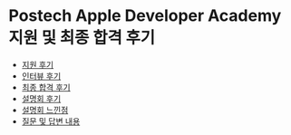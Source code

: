 # Postech Apple Developer Academy 지원 및 최종 합격 후기

* [지원 후기](https://github.com/Hschan2/Postech-Apple-Developer-Academy/blob/main/%EC%A7%80%EC%9B%90%20%ED%9B%84%EA%B8%B0.md)
* [인터뷰 후기](https://github.com/Hschan2/Postech-Apple-Developer-Academy/blob/main/%EC%9D%B8%ED%84%B0%EB%B7%B0%20%ED%9B%84%EA%B8%B0.md)
* [최종 합격 후기](https://github.com/Hschan2/Postech-Apple-Developer-Academy/blob/main/%EC%B5%9C%EC%A2%85%20%ED%95%A9%EA%B2%A9%20%ED%9B%84%EA%B8%B0.md)
* [설명회 후기](https://github.com/Hschan2/Postech-Apple-Developer-Academy/blob/main/%EC%84%A4%EB%AA%85%ED%9A%8C%20%ED%9B%84%EA%B8%B0.md)
* [설명회 느낀점]()
* [질문 및 답변 내용]()
